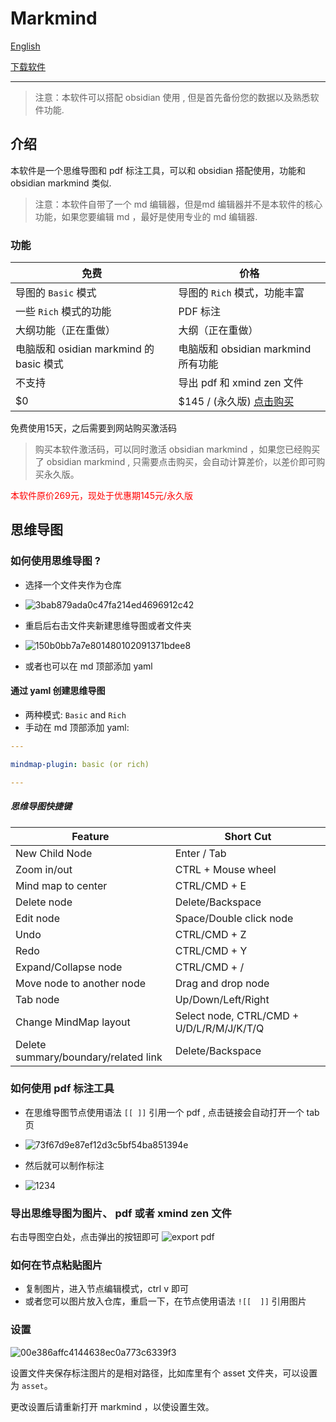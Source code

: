 # Markmind 

[English](https://github.com/MarkMindCkm/MarkMind-ltd)

[下载软件](https://github.com/MarkMindCkm/MarkMind-ltd/releases)


---

> 注意：本软件可以搭配 obsidian  使用 , 但是首先备份您的数据以及熟悉软件功能.

## 介绍

本软件是一个思维导图和 pdf 标注工具，可以和 obsidian 搭配使用，功能和 obsidian markmind 类似.
> 注意：本软件自带了一个 md 编辑器，但是md 编辑器并不是本软件的核心功能，如果您要编辑 md ，最好是使用专业的 md 编辑器.

### 功能

| 免费                                     | 价格                                           |
| ---------------------------------------- | -------------------------------------------------- |
| 导图的 `Basic` 模式                       | 导图的 `Rich` 模式，功能丰富                        |
|  一些 `Rich` 模式的功能                    | PDF 标注                                     |
|  大纲功能（正在重做）                       | 大纲（正在重做）                               |
|  电脑版和 osidian markmind 的 basic 模式                 | 电脑版和 obsidian markmind 所有功能                            |
| 不支持                           | 导出 pdf 和 xmind zen 文件                        |
|  $0                                      | $145 / (永久版)   [点击购买](https://www.markmind.net/cn) |

免费使用15天，之后需要到网站购买激活码

> 购买本软件激活码，可以同时激活 obsidian markmind ，如果您已经购买了 obsidian markmind , 只需要点击购买，会自动计算差价，以差价即可购买永久版。

<span style="color:red">本软件原价269元，现处于优惠期145元/永久版</span>



## 思维导图
### 如何使用思维导图 ?
- 选择一个文件夹作为仓库
- ![3bab879ada0c47fa214ed4696912c42](https://github.com/MarkMindCkm/MarkMind-ltd/assets/18719494/77c924bc-d207-4cbd-bfbc-9345d2ca30e0)

- 重启后右击文件夹新建思维导图或者文件夹
- ![150b0bb7a7e801480102091371bdee8](https://github.com/MarkMindCkm/MarkMind-ltd/assets/18719494/0c756e9d-800a-45ae-a2cf-7747c94d6d42)
- 或者也可以在 md 顶部添加 yaml

#### 通过 yaml 创建思维导图

- 两种模式: `Basic` and `Rich`
- 手动在 md 顶部添加 yaml:

```YAML
---

mindmap-plugin: basic (or rich)

---
```


##### 思维导图快捷键

| Feature                               | Short Cut                                 |
| ------------------------------------- | ----------------------------------------- |
| New Child Node                        | Enter / Tab                                    |
| Zoom in/out                           | CTRL + Mouse wheel                        |
| Mind map to center                    | CTRL/CMD + E                              |
| Delete node                           | Delete/Backspace                          |
| Edit node                             | Space/Double click node                   |
| Undo                                  | CTRL/CMD + Z                              |
| Redo                                  | CTRL/CMD + Y                              |
| Expand/Collapse node                  | CTRL/CMD + /                              |
| Move node to another node             | Drag and drop node                        |
| Tab node                              | Up/Down/Left/Right                        |
| Change MindMap layout                 | Select node, CTRL/CMD + U/D/L/R/M/J/K/T/Q |
| Delete summary/boundary/related link  | Delete/Backspace                          |


### 如何使用 pdf 标注工具
- 在思维导图节点使用语法 `[[ ]]` 引用一个 pdf , 点击链接会自动打开一个 tab 页
- ![73f67d9e87ef12d3c5bf54ba851394e](https://github.com/MarkMindCkm/MarkMind-ltd/assets/18719494/7bde6722-2542-4577-8c72-5feb25a66f06)

- 然后就可以制作标注
- ![1234](https://github.com/MarkMindCkm/MarkMind-ltd/assets/18719494/5e17f947-4d95-43ef-934e-1dbd844582ab)


### 导出思维导图为图片、 pdf 或者 xmind zen 文件

右击导图空白处，点击弹出的按钮即可
![export pdf](https://github.com/MarkMindCkm/MarkMind-ltd/assets/18719494/d37d9f67-667d-4cec-abf9-7eb7fcb305c6)

### 如何在节点粘贴图片
- 复制图片，进入节点编辑模式，ctrl v 即可
- 或者您可以图片放入仓库，重启一下，在节点使用语法 `![[  ]]` 引用图片


### 设置
![00e386affc4144638ec0a773c6339f3](https://github.com/MarkMindCkm/MarkMind-ltd/assets/18719494/30c9f283-eb3f-4e8b-81e6-2baf6e6d81f3)

设置文件夹保存标注图片的是相对路径，比如库里有个 asset 文件夹，可以设置为 `asset`。

更改设置后请重新打开 markmind ，以使设置生效。


